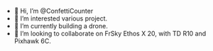- 👋 Hi, I’m @ConfettiCounter
- 👀 I’m interested various project.
- 🌱 I’m currently building a drone.
- 💞️ I’m looking to collaborate on FrSky Ethos X 20, with TD R10 and Pixhawk 6C.


<!---
ConfettiCounter/ConfettiCounter is a ✨ special ✨ repository because its `README.md` (this file) appears on your GitHub profile.
You can click the Preview link to take a look at your changes.
--->
